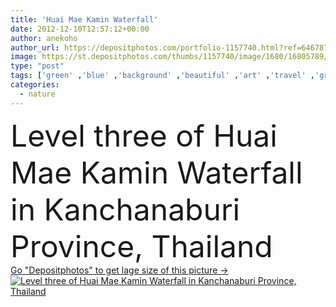 ```yaml
---
title: 'Huai Mae Kamin Waterfall'
date: 2012-12-10T12:57:12+00:00
author: anekoho
author_url: https://depositphotos.com/portfolio-1157740.html?ref=64678756
image: https://st.depositphotos.com/thumbs/1157740/image/1680/16805789/api_thumb_450.jpg?forcejpeg=true
type: "post"
tags: ['green' ,'blue' ,'background' ,'beautiful' ,'art' ,'travel' ,'grass' ,'park' ,'sun' ,'nature' ,'spring' ,'outdoor' ,'environment' ,'leaf' ,'plant' ,'rain' ,'water' ,'autumn' ,'flora' ,'floral' ,'colourful' ,'tree' ,'fall' ,'photo' ,'three' ,'pond' ,'river' ,'sunrise' ,'landscape' ,'sunset' ,'easter' ,'fantasy' ,'romantic' ,'fingers' ,'forest' ,'jungle' ,'spa' ,'panorama' ,'in' ,'ray' ,'heaven' ,'landscapes' ,'outside' ,'lighting' ,'level' ,'lake' ,'thailand' ,'of' ,'bangkok' ,'rainforest' ]
categories: 
  - nature
---
```

<div aling="center">
            <font size="60"> Level three of Huai Mae Kamin Waterfall in Kanchanaburi Province, Thailand</font>   
</div>
<div>
    <a href='https://st.depositphotos.com/thumbs/1157740/image/1680/16805789/api_thumb_450.jpg?forcejpeg=true?ref=64678756' target=_blank > Go "Depositphotos" to get lage size of this picture ->
        <img href='https://st.depositphotos.com/thumbs/1157740/image/1680/16805789/api_thumb_450.jpg?forcejpeg=true?ref=64678756' src='https://st.depositphotos.com/1157740/1680/i/950/depositphotos_16805789-stock-photo-huai-mae-kamin-waterfall.jpg?forcejpeg=true' alt='Level three of Huai Mae Kamin Waterfall in Kanchanaburi Province, Thailand' >
    </a>
</div>

